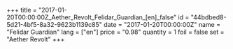 +++
title = "2017-01-20T00:00:00Z_Aether_Revolt_Felidar_Guardian_[en]_false"
id = "44bdbed8-5d21-4bf5-8a32-9623b1139c85"
date = "2017-01-20T00:00:00Z"
name = "Felidar Guardian"
lang = ["en"]
price = "0.98"
quantity = 1
foil = false
set = "Aether Revolt"
+++
